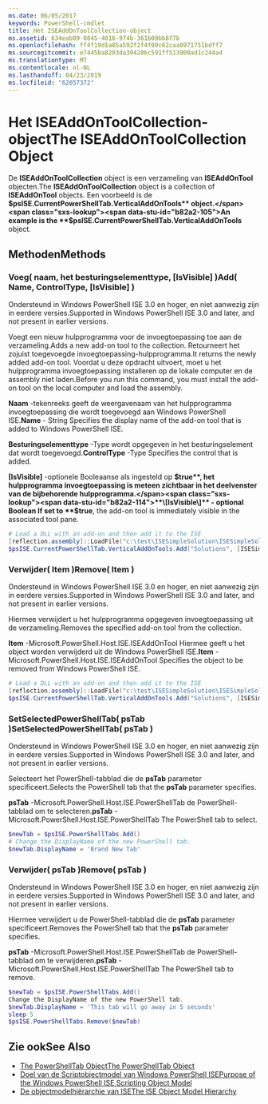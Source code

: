 ```yaml
---
ms.date: 06/05/2017
keywords: PowerShell-cmdlet
title: Het ISEAddOnToolCollection-object
ms.assetid: 634eab89-0845-4016-974b-361b09bb8f7b
ms.openlocfilehash: ff4f19d1a85a592f2f4f09c62caa0971751bdff7
ms.sourcegitcommit: e7445ba8203da304286c591ff513900ad1c244a4
ms.translationtype: MT
ms.contentlocale: nl-NL
ms.lasthandoff: 04/23/2019
ms.locfileid: "62057372"
---
```

# <a name="the-iseaddontoolcollection-object"></a><span data-ttu-id="b82a2-103">Het ISEAddOnToolCollection-object</span><span class="sxs-lookup"><span data-stu-id="b82a2-103">The ISEAddOnToolCollection Object</span></span>

<span data-ttu-id="b82a2-104">De **ISEAddOnToolCollection** object is een verzameling van **ISEAddOnTool** objecten.</span><span class="sxs-lookup"><span data-stu-id="b82a2-104">The **ISEAddOnToolCollection** object is a collection of **ISEAddOnTool** objects.</span></span> <span data-ttu-id="b82a2-105">Een voorbeeld is de **$psISE.CurrentPowerShellTab.VerticalAddOnTools** object.</span><span class="sxs-lookup"><span data-stu-id="b82a2-105">An example is the **$psISE.CurrentPowerShellTab.VerticalAddOnTools** object.</span></span>

## <a name="methods"></a><span data-ttu-id="b82a2-106">Methoden</span><span class="sxs-lookup"><span data-stu-id="b82a2-106">Methods</span></span>

### <a name="add-name-controltype-isvisible-"></a><span data-ttu-id="b82a2-107">Voeg\( naam, het besturingselementtype, \[IsVisible\] \)</span><span class="sxs-lookup"><span data-stu-id="b82a2-107">Add\( Name, ControlType, \[IsVisible\] \)</span></span>

<span data-ttu-id="b82a2-108">Ondersteund in Windows PowerShell ISE 3.0 en hoger, en niet aanwezig zijn in eerdere versies.</span><span class="sxs-lookup"><span data-stu-id="b82a2-108">Supported in Windows PowerShell ISE 3.0 and later, and not present in earlier versions.</span></span>

<span data-ttu-id="b82a2-109">Voegt een nieuw hulpprogramma voor de invoegtoepassing toe aan de verzameling.</span><span class="sxs-lookup"><span data-stu-id="b82a2-109">Adds a new add-on tool to the collection.</span></span> <span data-ttu-id="b82a2-110">Retourneert het zojuist toegevoegde invoegtoepassing-hulpprogramma.</span><span class="sxs-lookup"><span data-stu-id="b82a2-110">It returns the newly added add-on tool.</span></span> <span data-ttu-id="b82a2-111">Voordat u deze opdracht uitvoert, moet u het hulpprogramma invoegtoepassing installeren op de lokale computer en de assembly niet laden.</span><span class="sxs-lookup"><span data-stu-id="b82a2-111">Before you run this command, you must install the add-on tool on the local computer and load the assembly.</span></span>

<span data-ttu-id="b82a2-112">**Naam** -tekenreeks geeft de weergavenaam van het hulpprogramma invoegtoepassing die wordt toegevoegd aan Windows PowerShell ISE.</span><span class="sxs-lookup"><span data-stu-id="b82a2-112">**Name** - String Specifies the display name of the add-on tool that is added to Windows PowerShell ISE.</span></span>

<span data-ttu-id="b82a2-113">**Besturingselementtype** -Type wordt opgegeven in het besturingselement dat wordt toegevoegd.</span><span class="sxs-lookup"><span data-stu-id="b82a2-113">**ControlType** -Type Specifies the control that is added.</span></span>

<span data-ttu-id="b82a2-114">**\[IsVisible\]**  -optionele Booleaanse als ingesteld op **$true**, het hulpprogramma invoegtoepassing is meteen zichtbaar in het deelvenster van de bijbehorende hulpprogramma.</span><span class="sxs-lookup"><span data-stu-id="b82a2-114">**\[IsVisible\]** - optional Boolean If set to **$true**, the add-on tool is immediately visible in the associated tool pane.</span></span>

```powershell
# Load a DLL with an add-on and then add it to the ISE
[reflection.assembly]::LoadFile("c:\test\ISESimpleSolution\ISESimpleSolution.dll")
$psISE.CurrentPowerShellTab.VerticalAddOnTools.Add("Solutions", [ISESimpleSolution.Solution], $true)
```

### <a name="remove-item-"></a><span data-ttu-id="b82a2-115">Verwijder\( Item \)</span><span class="sxs-lookup"><span data-stu-id="b82a2-115">Remove\( Item \)</span></span>

<span data-ttu-id="b82a2-116">Ondersteund in Windows PowerShell ISE 3.0 en hoger, en niet aanwezig zijn in eerdere versies.</span><span class="sxs-lookup"><span data-stu-id="b82a2-116">Supported in Windows PowerShell ISE 3.0 and later, and not present in earlier versions.</span></span>

<span data-ttu-id="b82a2-117">Hiermee verwijdert u het hulpprogramma opgegeven invoegtoepassing uit de verzameling.</span><span class="sxs-lookup"><span data-stu-id="b82a2-117">Removes the specified add-on tool from the collection.</span></span>

<span data-ttu-id="b82a2-118">**Item** -Microsoft.PowerShell.Host.ISE.ISEAddOnTool Hiermee geeft u het object worden verwijderd uit de Windows PowerShell ISE.</span><span class="sxs-lookup"><span data-stu-id="b82a2-118">**Item** - Microsoft.PowerShell.Host.ISE.ISEAddOnTool Specifies the object to be removed from Windows PowerShell ISE.</span></span>

```powershell
# Load a DLL with an add-on and then add it to the ISE
[reflection.assembly]::LoadFile("c:\test\ISESimpleSolution\ISESimpleSolution.dll")
$psISE.CurrentPowerShellTab.VerticalAddOnTools.Add("Solutions", [ISESimpleSolution.Solution], $true)
```

### <a name="setselectedpowershelltab-pstab-"></a><span data-ttu-id="b82a2-119">SetSelectedPowerShellTab\( psTab \)</span><span class="sxs-lookup"><span data-stu-id="b82a2-119">SetSelectedPowerShellTab\( psTab \)</span></span>

<span data-ttu-id="b82a2-120">Ondersteund in Windows PowerShell ISE 3.0 en hoger, en niet aanwezig zijn in eerdere versies.</span><span class="sxs-lookup"><span data-stu-id="b82a2-120">Supported in Windows PowerShell ISE 3.0 and later, and not present in earlier versions.</span></span>

<span data-ttu-id="b82a2-121">Selecteert het PowerShell-tabblad die de **psTab** parameter specificeert.</span><span class="sxs-lookup"><span data-stu-id="b82a2-121">Selects the PowerShell tab that the **psTab** parameter specifies.</span></span>

<span data-ttu-id="b82a2-122">**psTab** -Microsoft.PowerShell.Host.ISE.PowerShellTab de PowerShell-tabblad om te selecteren.</span><span class="sxs-lookup"><span data-stu-id="b82a2-122">**psTab** - Microsoft.PowerShell.Host.ISE.PowerShellTab The PowerShell tab to select.</span></span>

```powershell
$newTab = $psISE.PowerShellTabs.Add()
# Change the DisplayName of the new PowerShell tab.
$newTab.DisplayName = 'Brand New Tab'
```

### <a name="remove-pstab-"></a><span data-ttu-id="b82a2-123">Verwijder\( psTab \)</span><span class="sxs-lookup"><span data-stu-id="b82a2-123">Remove\( psTab \)</span></span>

<span data-ttu-id="b82a2-124">Ondersteund in Windows PowerShell ISE 3.0 en hoger, en niet aanwezig zijn in eerdere versies.</span><span class="sxs-lookup"><span data-stu-id="b82a2-124">Supported in Windows PowerShell ISE 3.0 and later, and not present in earlier versions.</span></span>

<span data-ttu-id="b82a2-125">Hiermee verwijdert u de PowerShell-tabblad die de **psTab** parameter specificeert.</span><span class="sxs-lookup"><span data-stu-id="b82a2-125">Removes the PowerShell tab that the **psTab** parameter specifies.</span></span>

<span data-ttu-id="b82a2-126">**psTab** -Microsoft.PowerShell.Host.ISE.PowerShellTab de PowerShell-tabblad om te verwijderen.</span><span class="sxs-lookup"><span data-stu-id="b82a2-126">**psTab** - Microsoft.PowerShell.Host.ISE.PowerShellTab The PowerShell tab to remove.</span></span>

```powershell
$newTab = $psISE.PowerShellTabs.Add()
Change the DisplayName of the new PowerShell tab.
$newTab.DisplayName = 'This tab will go away in 5 seconds'
sleep 5
$psISE.PowerShellTabs.Remove($newTab)
```

## <a name="see-also"></a><span data-ttu-id="b82a2-127">Zie ook</span><span class="sxs-lookup"><span data-stu-id="b82a2-127">See Also</span></span>

- [<span data-ttu-id="b82a2-128">The PowerShellTab Object</span><span class="sxs-lookup"><span data-stu-id="b82a2-128">The PowerShellTab Object</span></span>](The-PowerShellTab-Object.md)
- [<span data-ttu-id="b82a2-129">Doel van de Scriptobjectmodel van Windows PowerShell ISE</span><span class="sxs-lookup"><span data-stu-id="b82a2-129">Purpose of the Windows PowerShell ISE Scripting Object Model</span></span>](Purpose-of-the-Windows-PowerShell-ISE-Scripting-Object-Model.md)
- [<span data-ttu-id="b82a2-130">De objectmodelhiërarchie van ISE</span><span class="sxs-lookup"><span data-stu-id="b82a2-130">The ISE Object Model Hierarchy</span></span>](The-ISE-Object-Model-Hierarchy.md)
